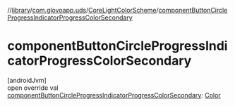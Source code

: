 //[library](../../../index.md)/[com.glovoapp.uds](../index.md)/[CoreLightColorScheme](index.md)/[componentButtonCircleProgressIndicatorProgressColorSecondary](component-button-circle-progress-indicator-progress-color-secondary.md)

# componentButtonCircleProgressIndicatorProgressColorSecondary

[androidJvm]\
open override val [componentButtonCircleProgressIndicatorProgressColorSecondary](component-button-circle-progress-indicator-progress-color-secondary.md): [Color](https://developer.android.com/reference/kotlin/androidx/compose/ui/graphics/Color.html)

